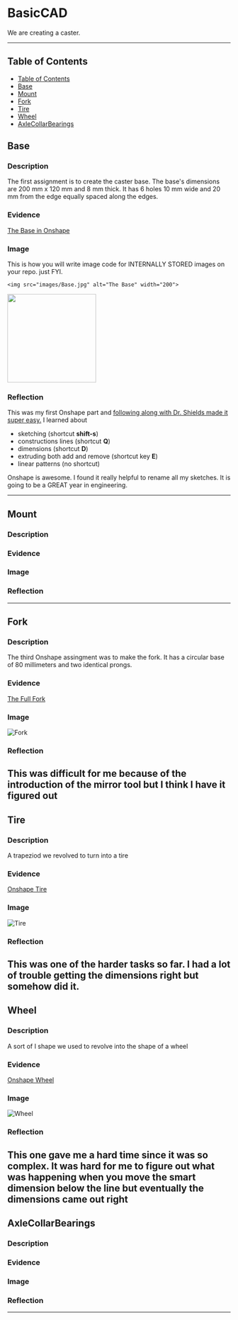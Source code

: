 # BasicCAD

We are creating a caster.

---
## Table of Contents
* [Table of Contents](#Table-of-Contents)
* [Base](#Base)
* [Mount](#Mount)
* [Fork](#Fork)
* [Tire](#Tire)
* [Wheel](#Wheel)
* [AxleCollarBearings](#AxleCollarBearings)

## Base

### Description

The first assignment is to create the caster base.  The base's dimensions are 200 mm x 120 mm and 8 mm thick.  It has 6 holes 10 mm wide and 20 mm from the edge equally spaced along the edges.

### Evidence
[The Base in Onshape](https://cvilleschools.onshape.com/documents/0d70f655203ca304cb3c5b7d/w/f55603f962f6fc74f5548a68/e/41d730c570a8d75fce9f51b6)

### Image
This is how you will write image code for INTERNALLY STORED images on your repo.   just FYI.
~~~
<img src="images/Base.jpg" alt="The Base" width="200">
~~~
<img src="https://github.com/OneCHSEngr/BasicCAD/blob/master/images/Base.jpg" width="200">

### Reflection

This was my first Onshape part and [following along with Dr. Shields made it super easy.](https://www.youtube.com/watch?v=93BFUD-HAG8&feature=emb_title&scrlybrkr=5670f0b4)  I learned about 
* sketching (shortcut **shift-s**)
* constructions lines (shortcut **Q**)
* dimensions (shortcut **D**)
* extruding both add and remove (shortcut key **E**)
* linear patterns (no shortcut)

Onshape is awesome.  I found it really helpful to rename all my sketches.  It is going to be a GREAT year in engineering.

---


## Mount

### Description

### Evidence

### Image

### Reflection

---


## Fork

### Description
The third Onshape assingment was to make the fork. It has a circular base of 80 millimeters and two identical prongs.
### Evidence
[The Full Fork](https://cvilleschools.onshape.com/documents/25c4cb4b1a5337e5e5844fdf/w/47679b46742962c05fa6b1e4/e/423d1a3a797de42c3bad77b7)
### Image
![Fork](https://user-images.githubusercontent.com/71342179/96913160-4536a080-1471-11eb-8c3b-8b00408f846e.PNG)

### Reflection

This was difficult for me because of the introduction of the mirror tool but I think I have it figured out
---


## Tire

### Description
A trapeziod we revolved to turn into a tire
### Evidence
[Onshape Tire](https://cvilleschools.onshape.com/documents/9a048b9a6dd8dd88710b13e3/w/0ced163be124f05c75a8458a/e/95116ffa1afd32593e0464d6)
### Image
![Tire](https://user-images.githubusercontent.com/71342179/96913420-95156780-1471-11eb-99f2-d1dbe81ce045.PNG)

### Reflection
This was one of the harder tasks so far. I had a lot of trouble getting the dimensions right but somehow did it.
---


## Wheel

### Description
A sort of I shape we used to revolve into the shape of a wheel
### Evidence
[Onshape Wheel](https://cvilleschools.onshape.com/documents/d57a99365cc12a9ce01e05ad/w/08ade223c582022779ee3271/e/bf6af9495712ed3fb2ee178e)
### Image
![Wheel](https://user-images.githubusercontent.com/71342179/96913478-ac545500-1471-11eb-851e-395824191ea8.PNG)
### Reflection
This one gave me a hard time since it was so complex. It was hard for me to figure out what was happening when you move the smart dimension below the line but eventually the dimensions came out right
---


## AxleCollarBearings

### Description

### Evidence

### Image

### Reflection

---
